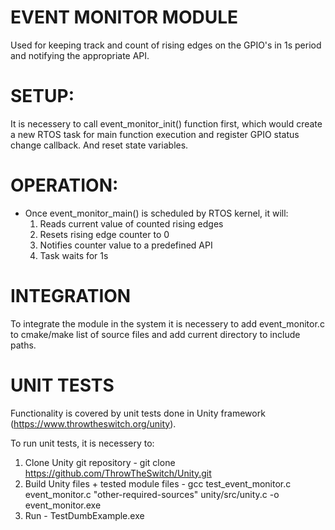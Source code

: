 # EVENT MONITOR MODULE
Used for keeping track and count of rising edges on the GPIO's in 1s period and notifying the appropriate API.

# SETUP:
It is necessery to call event_monitor_init() function first, which would create a new RTOS task for main function execution and register GPIO status change callback. And reset state variables.

# OPERATION:
* Once event_monitor_main() is scheduled by RTOS kernel, it will:
    1) Reads current value of counted rising edges
    2) Resets rising edge counter to 0
    3) Notifies counter value to a predefined API
    4) Task waits for 1s

# INTEGRATION
To integrate the module in the system it is necessery to add event_monitor.c to cmake/make list of source files and add current directory to include paths.

# UNIT TESTS
Functionality is covered by unit tests done in Unity framework (https://www.throwtheswitch.org/unity).

To run unit tests, it is necessery to:
1) Clone Unity git repository - git clone https://github.com/ThrowTheSwitch/Unity.git
2) Build Unity files + tested module files - gcc test_event_monitor.c event_monitor.c "other-required-sources" unity/src/unity.c -o event_monitor.exe
3) Run - TestDumbExample.exe


